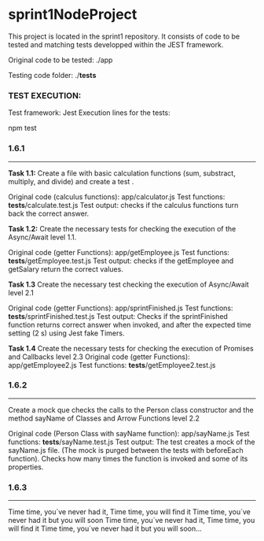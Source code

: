 
# sprint1NodeProject


<p>This project is located in the sprint1 repository.
It consists of code to be tested and matching tests developped 
within the JEST framework.

Original code to be tested: ./app
  
Testing code folder:  ./__tests__ 

### TEST EXECUTION:

Test framework: Jest
Execution lines for the tests:

npm test 


### 1.6.1 
---
 **Task 1.1:**
Create a file with basic calculation functions 
(sum, substract, multiply, and divide) and create a test .

Original code (calculus functions): app/calculator.js
Test functions: __tests__/calculate.test.js
Test output: checks if the calculus functions turn back the correct answer.

**Task 1.2:**
Create the necessary tests for checking the execution of the Async/Await level 1.1.

Original code (getter Functions): app/getEmployee.js
Test functions: __tests__/getEmployee.test.js
Test output: checks if the getEmployee and getSalary return the correct values.

**Task 1.3**
Create the necessary test checking the execution of Async/Await level 2.1

Original code (getter Functions): app/sprintFinished.js
Test functions: __tests__/sprintFinished.test.js
Test output: Checks if the sprintFinished function returns correct answer when invoked, and after the expected time setting (2 s) using Jest fake Timers.

**Task 1.4**
Create the necessary tests for checking the execution of Promises and Callbacks level 2.3
Original code (getter Functions): app/getEmployee2.js
Test functions: __tests__/getEmployee2.test.js

### 1.6.2
---
Create a mock que checks the calls to the Person class constructor and the method sayName of Classes and Arrow Functions level 2.2

Original code (Person Class with sayName function): app/sayName.js
Test functions: __tests__/sayName.test.js
Test output: The test creates a mock of the sayName.js file. (The mock is purged between the tests with beforeEach function). Checks how many times the function is invoked and some of its properties.

### 1.6.3
---
Time time, you´ve never had it, Time time, you will find it
Time time, you´ve never had it but you will soon
Time time, you´ve never had it, Time time, you will find it
Time time, you´ve never had it but you will soon...
